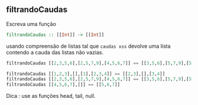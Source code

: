 ## filtrandoCaudas
[](solver.hs)

Escreva uma função

```hs
filtrandoCaudas :: [[Int]] -> [[Int]]
```

usando compreensão de listas tal que `caudas xss` devolve uma lista contendo a cauda das listas não vazias.

```hs
filtrandoCaudas [[2,3,5,6],[2,5,7,9],[4,5,6,7]] == [[3,5,6],[5,7,9],[5,6,7]]

filtrandoCaudas [[1,2,3],[],[1],[2,3,4]] == [[2,3],[],[3,4]]
filtrandoCaudas [[2,3,5,6],[2,5,7,9],[4,5,6,7]] == [[3,5,6],[5,7,9],[5,6,7]]
filtrandoCaudas [[4,5,6,7],[]] == [[5,6,7]]
```

Dica : use as funções head, tail, null.


<!--MAIN_BEGIN-->

<!--MAIN_END-->
